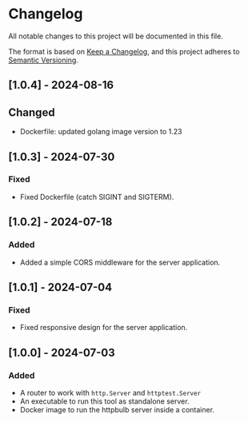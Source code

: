 # Changelog

All notable changes to this project will be documented in this file.

The format is based on [Keep a Changelog](https://keepachangelog.com/en/1.1.0/),
and this project adheres to [Semantic Versioning](https://semver.org/spec/v2.0.0.html).


## [1.0.4] - 2024-08-16
## Changed
- Dockerfile: updated golang image version to 1.23

## [1.0.3] - 2024-07-30

### Fixed
- Fixed Dockerfile (catch SIGINT and SIGTERM).


## [1.0.2] - 2024-07-18

### Added
- Added a simple CORS middleware for the server application.


## [1.0.1] - 2024-07-04

### Fixed
- Fixed responsive design for the server application.



## [1.0.0] - 2024-07-03

### Added

- A router to work with `http.Server` and `httptest.Server`
- An executable to run this tool as standalone server.
- Docker image to run the httpbulb server inside a container.
